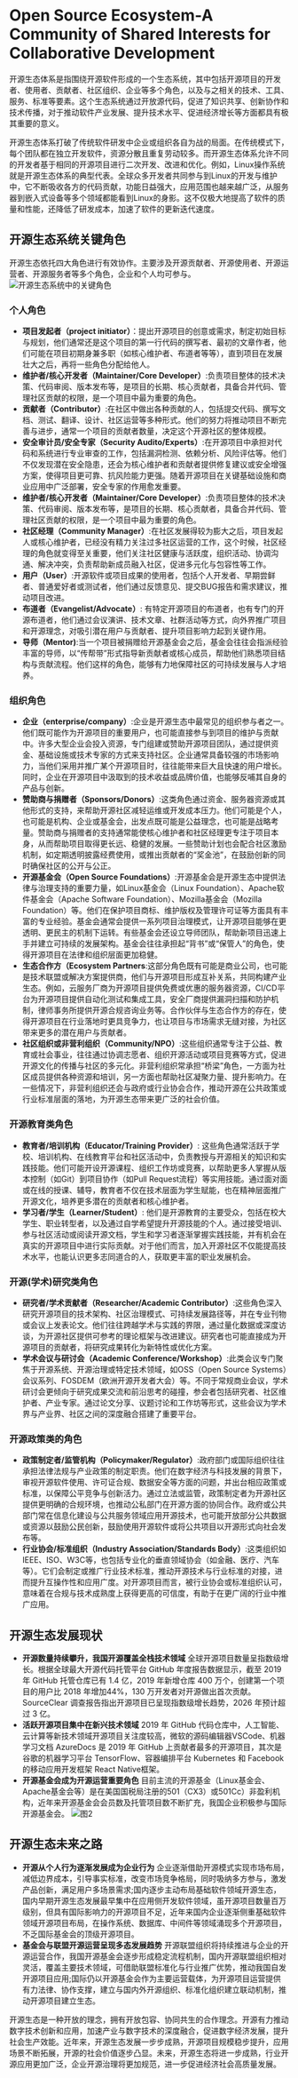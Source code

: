 # Open Source Ecosystem-A Community of Shared Interests for Collaborative Development
开源生态体系是指围绕开源软件形成的一个生态系统，其中包括开源项目的开发者、使用者、贡献者、社区组织、企业等多个角色，以及与之相关的技术、工具、服务、标准等要素。这个生态系统通过开放源代码，促进了知识共享、创新协作和技术传播，对于推动软件产业发展、提升技术水平、促进经济增长等方面都具有极其重要的意义。

开源生态体系打破了传统软件研发中企业或组织各自为战的局面。在传统模式下，每个团队都在独立开发软件，资源分散且重复劳动较多。而开源生态体系允许不同的开发者基于相同的开源项目进行二次开发、改进和优化。例如，Linux操作系统就是开源生态体系的典型代表。全球众多开发者共同参与到Linux的开发与维护中，它不断吸收各方的代码贡献，功能日益强大，应用范围也越来越广泛，从服务器到嵌入式设备等多个领域都能看到Linux的身影。这不仅极大地提高了软件的质量和性能，还降低了研发成本，加速了软件的更新迭代速度。

## 开源生态系统关键角色
开源生态依托四大角色进行有效协作。主要涉及开源贡献者、开源使用者、开源运营者、开源服务者等多个角色，企业和个人均可参与。
![开源生态系统中的关键角色](https://github.com/December21-dev/osewp/blob/main/images/key-role.png)

### 个人角色
- **项目发起者（project initiator）**：提出开源项目的创意或需求，制定初始目标与规划，他们通常还是这个项目的第一行代码的撰写者、最初的文章作者，他们可能在项目初期身兼多职（如核心维护者、布道者等等），直到项目在发展壮大之后，再将一些角色分配给他人。
- **维护者/核心开发者（Maintainer/Core Developer）**:负责项目整体的技术决策、代码审阅、版本发布等，是项目的长期、核心贡献者，具备合并代码、管理社区贡献的权限，是一个项目中最为重要的角色。
- **贡献者（Contributor）**:在社区中做出各种贡献的人，包括提交代码、撰写文档、测试、翻译、设计、社区运营等多种形式。他们的努力将推动项目不断完善与进步，通常一个项目的贡献者数量，决定这个开源社区的整体规模。
- **安全审计员/安全专家（Security Audito/Experts）**:在开源项目中承担对代码和系统进行专业审查的工作，包括漏洞检测、依赖分析、风险评估等。他们不仅发现潜在安全隐患，还会为核心维护者和贡献者提供修复建议或安全增强方案，使得项目更可靠、抗风险能力更强。随着开源项目在关键基础设施和商业应用中广泛部署，安全专家的作用愈发重要。
- **维护者/核心开发者（Maintainer/Core Developer）**:负责项目整体的技术决策、代码审阅、版本发布等，是项目的长期、核心贡献者，具备合并代码、管理社区贡献的权限，是一个项目中最为重要的角色。
- **社区经理（Community Manager）**:在社区发展得较为膨大之后，项目发起人或核心维护者，已经没有精力关注过多社区运营的工作，这个时候，社区经理的角色就变得至关重要，他们关注社区健康与活跃度，组织活动、协调沟通、解决冲突，负责帮助新成员融入社区，促进多元化与包容性等工作。
- **用户（User）**:开源软件或项目成果的使用者，包括个人开发者、早期尝鲜者、普通爱好者或测试者，他们通过反馈意见、提交BUG报告和需求建议，推动项目改进。
- **布道者（Evangelist/Advocate）**: 有特定开源项目的布道者，也有专门的开源布道者，他们通过会议演讲、技术文章、社群活动等方式，向外界推广项目和开源理念，对吸引潜在用户与贡献者、提升项目影响力起到关键作用。
- **导师（Mentor)**:当一个项目被捐赠给开源基金会之后，基金会往往会指派经验丰富的导师，以“传帮带”形式指导新贡献者或核心成员，帮助他们熟悉项目结构与贡献流程。他们这样的角色，能够有力地保障社区的可持续发展与人才培养。

### 组织角色
- **企业（enterprise/company）**:企业是开源生态中最常见的组织参与者之一。他们既可能作为开源项目的重要用户，也可能直接参与到项目的维护与贡献中。许多大型企业会投入资源，专门组建或赞助开源项目团队，通过提供资金、基础设施或技术专家的方式来支持社区。企业通常具备较强的市场影响力，当他们采用并推广某个开源项目时，往往能带来巨大且快速的用户增长。同时，企业在开源项目中汲取到的技术收益或品牌价值，也能够反哺其自身的产品与创新。
- **赞助商与捐赠者（Sponsors/Donors）**:这类角色通过资金、服务器资源或其他形式的支持，来帮助开源社区减轻运维或开发成本压力。他们可能是个人，也可能是机构、企业或基金会，出发点既可能是公益理念，也可能是战略考量。赞助商与捐赠者的支持通常能使核心维护者和社区经理更专注于项目本身，从而帮助项目取得更长远、稳健的发展。一些赞助计划也会配合社区激励机制，如定期透明披露经费使用，或推出贡献者的“奖金池”，在鼓励创新的同时确保社区的公开与公正。
- **开源基金会（Open Source Foundations）**:开源基金会是开源生态中提供法律与治理支持的重要力量，如Linux基金会（Linux Foundation）、Apache软件基金会（Apache Software Foundation）、Mozilla基金会（Mozilla Foundation）等。他们在保护项目商标、维护版权及管理许可证等方面具有丰富的专业经验。基金会通常会提供一系列项目治理模式，让开源项目能够在更透明、更民主的机制下运转。有些基金会还设立导师团队，帮助新项目迅速上手并建立可持续的发展架构。基金会往往承担起“背书”或“保管人”的角色，使得开源项目在法律和组织层面更加稳健。
- **生态合作方（Ecosystem Partners**:这部分角色既有可能是商业公司，也可能是技术联盟或解决方案提供商，他们与开源项目形成互补关系，共同构建产业生态。例如，云服务厂商为开源项目提供免费或优惠的服务器资源，CI/CD平台为开源项目提供自动化测试和集成工具，安全厂商提供漏洞扫描和防护机制，律师事务所提供开源合规咨询业务等。合作伙伴与生态合作方的存在，使得开源项目在行业落地时更具竞争力，也让项目与市场需求无缝对接，为社区带来更多的潜在用户与贡献者。
- **社区组织或非营利组织（Community/NPO）**:这些组织通常专注于公益、教育或社会事业，往往通过协调志愿者、组织开源活动或项目竞赛等方式，促进开源文化的传播与社区的多元化。非营利组织常承担“桥梁”角色，一方面为社区成员提供各种资源和培训，另一方面也帮助社区凝聚力量、提升影响力。在一些情况下，非营利组织还会与政府或行业协会合作，推动开源在公共政策或行业标准层面的落地，为开源生态带来更广泛的社会价值。

### 开源教育类角色
- **教育者/培训机构（Educator/Training Provider）**: 这些角色通常活跃于学校、培训机构、在线教育平台和社区活动中，负责教授与开源相关的知识和实践技能。他们可能开设开源课程、组织工作坊或竞赛，以帮助更多人掌握从版本控制（如Git）到项目协作（如Pull Request流程）等实用技能。通过面对面或在线的授课、辅导，教育者不仅在技术层面为学生赋能，也在精神层面推广开源文化，培养更多潜在的贡献者和核心维护者。
- **学习者/学生（Learner/Student）**: 他们是开源教育的主要受众，包括在校大学生、职业转型者，以及通过自学希望提升开源技能的个人。通过接受培训、参与社区活动或阅读开源文档，学生和学习者逐渐掌握实践技能，并有机会在真实的开源项目中进行实际贡献。对于他们而言，加入开源社区不仅能提高技术水平，也能认识更多志同道合的人，获取更丰富的职业发展机会。


### 开源(学术)研究类角色
- **研究者/学术贡献者（Researcher/Academic Contributor）**:这些角色深入研究开源项目的技术架构、社区治理模式、可持续发展路径等，并在专业刊物或会议上发表论文。他们往往跨越学术与实践的界限，通过量化数据或深度访谈，为开源社区提供可参考的理论框架与改进建议。研究者也可能直接成为开源项目的贡献者，将研究成果转化为新特性或优化方案。
- **学术会议与研讨会（Academic Conference/Workshop）**:此类会议专门聚焦于开源系统、开源治理或特定技术领域，如OSS（Open Source Systems）会议系列、FOSDEM（欧洲开源开发者大会）等。不同于常规商业会议，学术研讨会更倾向于研究成果交流和前沿思考的碰撞，参会者包括研究者、社区维护者、产业专家。通过论文分享、议题讨论和工作坊等形式，这些会议为学术界与产业界、社区之间的深度融合搭建了重要平台。

### 开源政策类的角色
- **政策制定者/监管机构（Policymaker/Regulator）**:政府部门或国际组织往往承担法律法规与产业政策的制定职责。他们在数字经济与科技发展的背景下，审视开源软件使用、许可证合规、数据安全等方面的问题，并出台相应政策或标准，以保障公平竞争与创新活力。通过立法或监管，政策制定者为开源社区提供更明确的合规环境，也推动公私部门在开源方面的协同合作。政府或公共部门常在信息化建设与公共服务领域应用开源技术，也可能开放部分公共数据或资源以鼓励公民创新，鼓励使用开源软件或将公共项目以开源形式向社会发布等。
- **行业协会/标准组织（Industry Association/Standards Body）**:这类组织如IEEE、ISO、W3C等，也包括专业化的垂直领域协会（如金融、医疗、汽车等）。它们会制定或推广行业技术标准，推动开源技术与行业标准的对接，进而提升互操作性和应用广度。对开源项目而言，被行业协会或标准组织认可，意味着在合规与技术成熟度上获得更高的可信度，有助于在更广阔的行业中推广应用。

## 开源生态发展现状

- **开源数量持续攀升，我国开源覆盖全栈技术领域**
全球开源项目数量呈指数级增长。根据全球最大开源代码托管平台 GitHub 年度报告数据显示，截至 2019 年 GitHub 托管仓库已有 1.4 亿，2019 年新增仓库 400 万个，创建第一个项目的用户比 2018 年增加44%，130 万开发者对开源做出首次贡献。SourceClear 调查报告指出开源项目已呈现指数级增长趋势，2026 年预计超过 3 亿。
- **活跃开源项目集中在新兴技术领域**
  2019 年 GitHub 代码仓库中，人工智能、云计算等新技术领域开源项目关注度较高，微软的源码编辑器VSCode、机器学习文档 AzureDocs 是 2019 年 GitHub 上贡献者最多的开源项目，其次是谷歌的机器学习平台 TensorFlow、容器编排平台 Kubernetes 和 Facebook 的移动应用开发框架 React Native框架。
- **开源基金会成为开源运营重要角色**
目前主流的开源基金（Linux基金会、Apache基金会等）是在美国国税局注册的501（CX3）或501Cc）非盈利机构，近年来开源基金会会员数及托管项目数不断扩充，我国企业积极参与国际开源基金会。
![图2](https://github.com/December21-dev/osewp/blob/main/images/foundation-data.png)

## 开源生态未来之路
- **开源从个人行为逐渐发展成为企业行为**
  企业逐渐借助开源模式实现市场布局，减低边界成本，引导事实标准，改变市场竞争格局，同时吸纳多方参与，激发产品创新，满足用户多场景需求;国内逐步主动布局基础软件领域开源生态，国内早期开源生态发展最早集中在应用侧开发软件领域，虽开源项目数量百万级别，但具有国际影响力的开源项目不足，近年来国内企业逐渐侧重基础软件领域开源项目布局，在操作系统、数据库、中间件等领域涌现多个开源项目，不乏国际基金会的顶级开源项目。
- **基金会与联盟开源运营呈现多态发展趋势**
  开源联盟组织将持续推进与企业的开源运营合作，我国开源基金会逐步形成稳定流程机制，国内开源联盟组织相对灵活，覆盖主要技术领域，可借助联盟标准化与行业推广优势，推动我国自发开源项目应用;国际仍以开源基金会作为主要运营载体，为开源项目运营提供有力法律、协作支撑，建立与国内外开源组织、标准化组织建立联动机制，推动开源项目建立生态。

开源生态是一种开放的理念，拥有开放包容、协同共生的合作理念。开源有力推动数字技术创新和应用，加速产业与数字技术的深度融合，促进数字经济发展，提升社会生产效能。近年来，开源生态发展一步步成熟，开源项目规模稳步提升，应用场景不断拓展，开源的社会价值逐步凸显。未来，开源生态将进一步成熟，行业开源应用更加广泛，企业开源治理将更加规范，进一步促进经济社会高质量发展。
  
  



